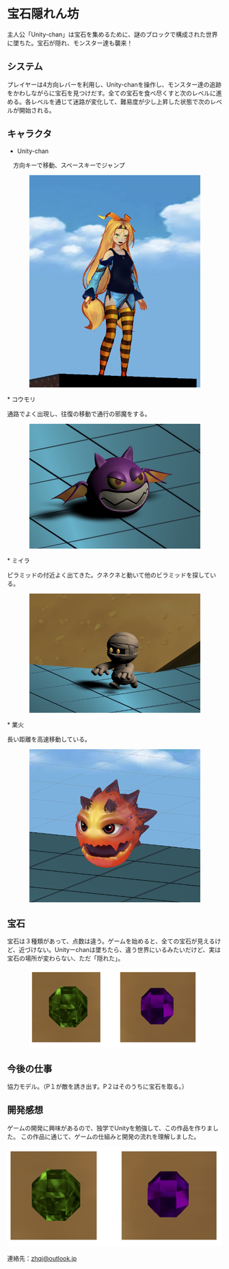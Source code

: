 # 宝石隠れん坊　
主人公「Unity-chan」は宝石を集めるために、謎のブロックで構成された世界に墜ちた。宝石が隠れ、モンスター達も襲来！

## システム
プレイヤーは4方向レバーを利用し、Unity-chanを操作し、モンスター達の追跡をかわしながらに宝石を見つけだす。全ての宝石を食べ尽くすと次のレベルに進める。各レベルを通じて迷路が変化して、難易度が少し上昇した状態で次のレベルが開始される。

## キャラクタ
* Unity-chan

　方向キーで移動、スペースキーでジャンプ
<p align="center">
  <img width="400" src="https://github.com/chouki-zhang/UnityGame/blob/master/introduction/unitychan.png" alt="SRN">
</p>
* コウモリ

通路でよく出現し、往復の移動で通行の邪魔をする。

<p align="center">
  <img width="400" src="https://github.com/chouki-zhang/UnityGame/blob/master/introduction/bat.png" alt="SRN">
</p>
* ミイラ

ピラミッドの付近よく出てきた。クネクネと動いて他のビラミッドを探している。
<p align="center">
  <img width="400" src="https://github.com/chouki-zhang/UnityGame/blob/master/introduction/mummy.png" alt="SRN">
</p>
* 業火

長い距離を高速移動している。
<p align="center">
  <img width="400" src="https://github.com/chouki-zhang/UnityGame/blob/master/introduction/fire.png" alt="SRN">
</p>

## 宝石

宝石は３種類があって、点数は違う。ゲームを始めると、全ての宝石が見えるけど、近づけない。Unityーchanは墜ちたら、違う世界にいるみたいだけど、実は宝石の場所が変わらない、ただ「隠れた」。
<p align="center">
  <img width="400" src="https://github.com/chouki-zhang/UnityGame/blob/master/introduction/gem.png" alt="SRN">
</p>

## 今後の仕事

協力モデル。（P１が敵を誘き出す。P２はそのうちに宝石を取る。）

## 開発感想

ゲームの開発に興味があるので、独学でUnityを勉強して、この作品を作りました。
この作品に通じて、ゲームの仕組みと開発の流れを理解しました。

<p align="center">
  <img width="700" src="https://github.com/chouki-zhang/UnityGame/blob/master/introduction/gem.png" alt="SRN">
</p>

連絡先：zhqi@outlook.jp
